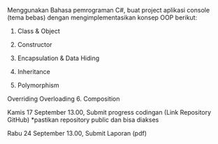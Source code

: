 Menggunakan Bahasa pemrograman C#, buat project aplikasi console (tema bebas) dengan mengimplementasikan konsep OOP berikut:
1. Class & Object

2. Constructor

3. Encapsulation & Data Hiding

4. Inheritance

5. Polymorphism

Overriding
Overloading
6. Composition

Kamis 17 September 13.00, Submit progress codingan (Link Repository GitHub) *pastikan repository public dan bisa diakses


Rabu 24 September 13.00, Submit Laporan (pdf)
